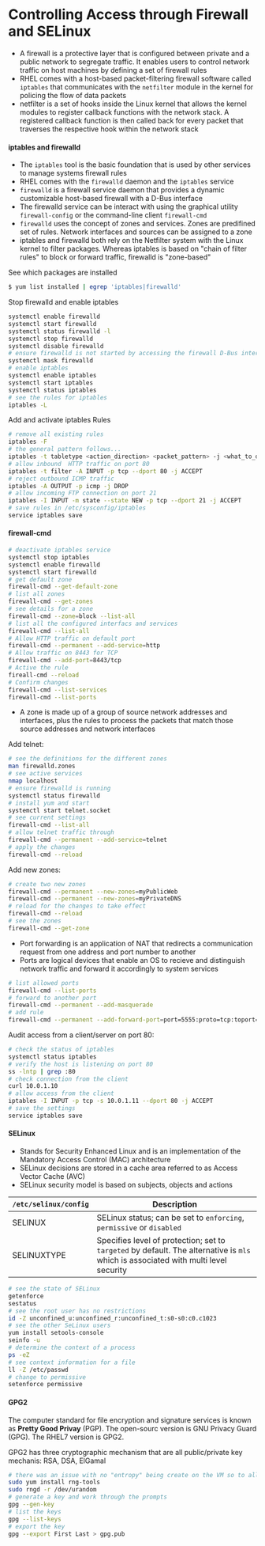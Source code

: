 # Controlling Access through Firewall and SELinux

* A firewall is a protective layer that is configured between private and a public network to segregate traffic. It enables users to control network traffic on host machines by defining a set of firewall rules
* RHEL comes with a host-based packet-filtering firewall software called `iptables` that communicates with the `netfilter` module in the kernel for policing the flow of data packets
* netfilter is a set of hooks inside the Linux kernel that allows the kernel modules to register callback functions with the network stack. A registered callback function is then called back for every packet that traverses the respective hook within the network stack

####  iptables and firewalld

* The `iptables` tool is the basic foundation that is used by other services to manage systems firewall rules
* RHEL comes with the `firewalld` daemon and the `iptables` service
* `firewalld` is a firewall service daemon that provides a dynamic customizable host-based firewall with a D-Bus interface
* The firewalld service can be interact with using the graphical utility `firewall-config` or the command-line client `firewall-cmd`
* `firewalld` uses the concept of zones and services. Zones are predifined set of rules. Network interfaces and sources can be assigned to a zone
* iptables and firewalld both rely on the Netfilter system with the Linux kernel to filter packages. Whereas iptables is based on "chain of filter rules" to block or forward traffic, firewalld is "zone-based"

See which packages are installed 

```bash
$ yum list installed | egrep 'iptables|firewalld'
```

Stop firewalld and enable iptables

```bash
systemctl enable firewalld
systemctl start firewalld
systemctl status firewalld -l
systemctl stop firewalld
systemctl disable firewalld
# ensure firewalld is not started by accessing the firewall D-Bus interface 
systemctl mask firewalld
# enable iptables
systemctl enable iptables
systemctl start iptables
systemctl status iptables
# see the rules for iptables
iptables -L
```

Add and activate iptables Rules

```bash
# remove all existing rules
iptables -F
# the general pattern follows...
iptables -t tabletype <action_direction> <packet_pattern> -j <what_to_do>
# allow inbound  HTTP traffic on port 80
iptables -t filter -A INPUT -p tcp --dport 80 -j ACCEPT
# reject outbound ICMP traffic
iptables -A OUTPUT -p icmp -j DROP
# allow incoming FTP connection on port 21
iptables -I INPUT -m state --state NEW -p tcp --dport 21 -j ACCEPT
# save rules in /etc/sysconfig/iptables
service iptables save
```

#### firewall-cmd

```bash
# deactivate iptables service
systemctl stop iptables
systemctl enable firewalld
systemctl start firewalld
# get default zone
firewall-cmd --get-default-zone
# list all zones
firewall-cmd --get-zones 
# see details for a zone
firewall-cmd --zone=block --list-all
# list all the configured interfacs and services
firewall-cmd --list-all
# Allow HTTP traffic on default port
firewall-cmd --permanent --add-service=http
# Allow traffic on 8443 for TCP
firewall-cmd --add-port=8443/tcp
# Active the rule
fireall-cmd --reload
# Confirm changes
firewall-cmd --list-services
firewall-cmd --list-ports
```

* A zone is made up of a group of source network addresses and interfaces, plus the rules to process the packets that match those source addresses and network interfaces

Add telnet:

```bash
# see the definitions for the different zones
man firewalld.zones
# see active services
nmap localhost
# ensure firewalld is running
systemctl status firewalld
# install yum and start
systemctl start telnet.socket
# see current settings
firewall-cmd --list-all
# allow telnet traffic through
firewall-cmd --permanent --add-service=telnet
# apply the changes
firewall-cmd --reload
```

Add new zones: 

```bash
# create two new zones
firewall-cmd --permanent --new-zones=myPublicWeb
firewall-cmd --permanent --new-zones=myPrivateDNS
# reload for the changes to take effect
firewall-cmd --reload
# see the zones
firewall-cmd --get-zone
```

* Port forwarding is an application of NAT that redirects a communication request from one address and port number to another
* Ports are logical devices that enable an OS to recieve and distinguish network traffic and forward it accordingly to system services

```bash
# list allowed ports
firewall-cmd --list-ports
# forward to another port
firewall-cmd --permanent --add-masquerade
# add rule
firewall-cmd --permanent --add-forward-port=port=5555:proto=tcp:toport=80
```

Audit access from a client/server on port 80:

```bash
# check the status of iptables
systemctl status iptables
# verify the host is listening on port 80
ss -lntp | grep :80
# check connection from the client 
curl 10.0.1.10
# allow access from the client
iptables -I INPUT -p tcp -s 10.0.1.11 --dport 80 -j ACCEPT
# save the settings
service iptables save
```

#### SELinux

* Stands for Security Enhanced Linux and is an implementation of the Mandatory Access Control (MAC) architecture
* SELinux decisions are stored in a cache area referred to as Access Vector Cache (AVC)
* SELinux security model is based on subjects, objects and actions

| `/etc/selinux/config` | Description | 
| --- | --- |
| SELINUX | SELinux status; can be set to `enforcing`, `permissive` or `disabled` | 
| SELINUXTYPE | Specifies level of protection; set to `targeted` by default. The alternative is `mls` which is associated with multi level security | 

```bash
# see the state of SELinux
getenforce
sestatus
# see the root user has no restrictions
id -Z unconfined_u:unconfined_r:unconfined_t:s0-s0:c0.c1023
# see the other SeLinux users
yum install setools-console
seinfo -u
# determine the context of a process
ps -eZ
# see context information for a file
ll -Z /etc/passwd
# change to permissive
setenforce permissive
```

#### GPG2

The computer standard for file encryption and signature services is known as **Pretty Good Privay** (PGP). The open-sourc version is GNU Privacy Guard  (GPG). The RHEL7 version is GPG2. 

GPG2 has three cryptographic mechanism that are all public/private key mechanis: RSA, DSA, ElGamal

```bash
# there was an issue with no "entropy" being create on the VM so to allow for keys to be created
sudo yum install rng-tools
sudo rngd -r /dev/urandom
# generate a key and work through the prompts
gpg --gen-key
# list the keys
gpg --list-keys
# export the key
gpg --export First Last > gpg.pub
``` 
